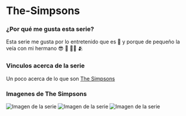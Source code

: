 # The-Simpsons
### ¿Por qué me gusta esta serie?
 Esta serie me gusta por lo entretenido que es :hugs: y porque de pequeño la veía con mi hermano :sunglasses: :100: :family_man_boy: :people_hugging:

### Vinculos acerca de la serie
Un poco acerca de lo que son [The Simpsons](https://es.wikipedia.org/wiki/Los_Simpson)

### Imagenes de The Simpsons
 ![Imagen de la serie](https://media.npr.org/assets/img/2012/04/10/ap100512117837-1--d27b59825b79f0946e2503738f692e103de5e199-s800-c85.webp)
 ![Imagen de la serie](https://prod-ripcut-delivery.disney-plus.net/v1/variant/disney/70D3467689219126A2A5F78B340D2F168D975A15DEE2BDDF159B8EB2D3B24C0E/scale?width=1200&aspectRatio=1.78&format=jpeg)
 ![Imagen de la serie](https://cdn.vox-cdn.com/thumbor/rQ1bBNYNox4NHDNnXUjpWT0IBhs=/0x0:1920x1080/1600x900/cdn.vox-cdn.com/uploads/chorus_image/image/47413330/the-simpsons-tv-series-cast-wallpaper-109911.0.0.jpeg)


